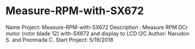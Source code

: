 # Measure-RPM-with-SX672
 Name Project: Measure-RPM-with-SX672
 Description : Measure RPM DCr motor (rotor blade 12) with-SX672 and display to LCD I2C
 Author: Narudon S. and Poonnada C.
 Start Project: 5/19/2018
